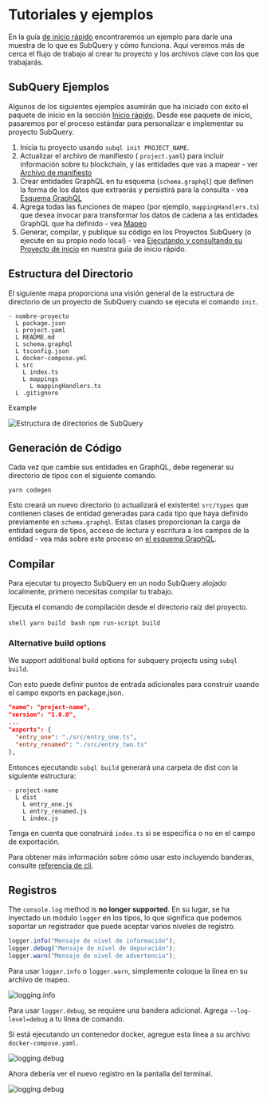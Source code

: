 # Tutoriales y ejemplos

En la guía [de inicio rápido](/quickstart/quickstart-polkadot.md) encontraremos un ejemplo para darle una muestra de lo que es SubQuery y cómo funciona. Aquí veremos más de cerca el flujo de trabajo al crear tu proyecto y los archivos clave con los que trabajarás.

## SubQuery Ejemplos

Algunos de los siguientes ejemplos asumirán que ha iniciado con éxito el paquete de inicio en la sección [Inicio rápido](../quickstart/quickstart-polkadot.md). Desde ese paquete de inicio, pasaremos por el proceso estándar para personalizar e implementar su proyecto SubQuery.

1. Inicia tu proyecto usando `subql init PROJECT_NAME`.
2. Actualizar el archivo de manifiesto ( `project.yaml`) para incluir información sobre tu blockchain, y las entidades que vas a mapear - ver [Archivo de manifiesto](./manifest.md)
3. Crear entidades GraphQL en tu esquema (`schema.graphql`) que definen la forma de los datos que extraerás y persistirá para la consulta - vea [Esquema GraphQL](./graphql.md)
4. Agrega todas las funciones de mapeo (por ejemplo, `mappingHandlers.ts`) que desea invocar para transformar los datos de cadena a las entidades GraphQL que ha definido - vea [Mapeo](./mapping.md)
5. Generar, compilar, y publique su código en los Proyectos SubQuery (o ejecute en su propio nodo local) - vea [Ejecutando y consultando su Proyecto de inicio](./quickstart-polkadot.md#running-and-querying-your-starter-project) en nuestra guía de inicio rápido.

## Estructura del Directorio

El siguiente mapa proporciona una visión general de la estructura de directorio de un proyecto de SubQuery cuando se ejecuta el comando `init`.

```
- nombre-proyecto
  L package.json
  L project.yaml
  L README.md
  L schema.graphql
  L tsconfig.json
  L docker-compose.yml
  L src
    L index.ts
    L mappings
      L mappingHandlers.ts
  L .gitignore
```

Example

![Estructura de directorios de SubQuery](/assets/img/subQuery_directory_stucture.png)

## Generación de Código

Cada vez que cambie sus entidades en GraphQL, debe regenerar su directorio de tipos con el siguiente comando.

```
yarn codegen
```

Esto creará un nuevo directorio (o actualizará el existente) `src/types` que contienen clases de entidad generadas para cada tipo que haya definido previamente en `schema.graphql`. Estas clases proporcionan la carga de entidad segura de tipos, acceso de lectura y escritura a los campos de la entidad - vea más sobre este proceso en [el esquema GraphQL](./graphql.md).

## Compilar

Para ejecutar tu proyecto SubQuery en un nodo SubQuery alojado localmente, primero necesitas compilar tu trabajo.

Ejecuta el comando de compilación desde el directorio raíz del proyecto.

<CodeGroup> <CodeGroupItem title="YARN" active> `shell yarn build ` </CodeGroupItem>
<CodeGroupItem title="NPM"> `bash npm run-script build ` </CodeGroupItem> </CodeGroup>

### Alternative build options

We support additional build options for subquery projects using `subql build`.

Con esto puede definir puntos de entrada adicionales para construir usando el campo exports en package.json.

```json
"name": "project-name",
"version": "1.0.0",
...
"exports": {
  "entry_one": "./src/entry_one.ts",
  "entry_renamed": "./src/entry_two.ts"
},
```

Entonces ejecutando `subql build` generará una carpeta de dist con la siguiente estructura:

```
- project-name
  L dist
    L entry_one.js
    L entry_renamed.js
    L index.js
```

Tenga en cuenta que construirá `index.ts` si se especifica o no en el campo de exportación.

Para obtener más información sobre cómo usar esto incluyendo banderas, consulte [referencia de cli](https://doc.subquery.network/run_publish/references/#build).

## Registros

The `console.log` method is **no longer supported**. En su lugar, se ha inyectado un módulo `logger` en los tipos, lo que significa que podemos soportar un registrador que puede aceptar varios niveles de registro.

```typescript
logger.info("Mensaje de nivel de información");
logger.debug("Mensaje de nivel de depuración");
logger.warn("Mensaje de nivel de advertencia");
```

Para usar `logger.info` o `logger.warn`, simplemente coloque la línea en su archivo de mapeo.

![logging.info](/assets/img/logging_info.png)

Para usar `logger.debug`, se requiere una bandera adicional. Agrega `--log-level=debug` a tu línea de comando.

Si está ejecutando un contenedor docker, agregue esta línea a su archivo `docker-compose.yaml`.

![logging.debug](/assets/img/logging_debug.png)

Ahora debería ver el nuevo registro en la pantalla del terminal.

![logging.debug](/assets/img/subquery_logging.png)
